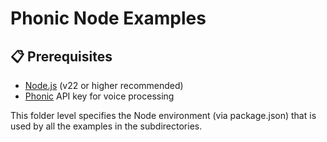 # Phonic Node Examples

## 📋 Prerequisites

- [Node.js](https://nodejs.org) (v22 or higher recommended)
- [Phonic](https://phonic.co) API key for voice processing


This folder level specifies the Node environment (via package.json) that is used by all the examples
in the subdirectories.
